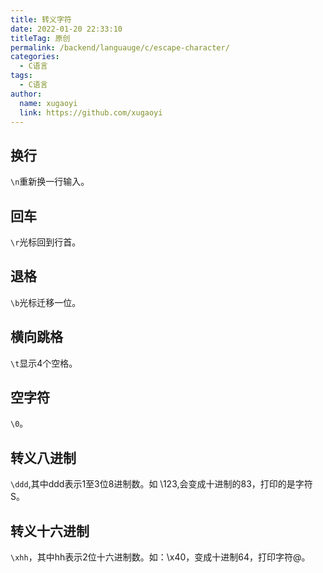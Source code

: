 ```yaml
---
title: 转义字符
date: 2022-01-20 22:33:10
titleTag: 原创
permalink: /backend/languauge/c/escape-character/
categories: 
  - C语言
tags: 
  - C语言
author: 
  name: xugaoyi
  link: https://github.com/xugaoyi
---
```

## 换行
`\n`重新换一行输入。
## 回车
`\r`光标回到行首。
## 退格
`\b`光标迁移一位。
## 横向跳格
`\t`显示4个空格。
## 空字符
`\0`。
## 转义八进制
`\ddd`,其中ddd表示1至3位8进制数。如 \123,会变成十进制的83，打印的是字符S。
## 转义十六进制
`\xhh`，其中hh表示2位十六进制数。如：\x40，变成十进制64，打印字符@。